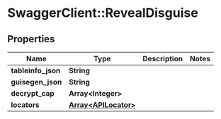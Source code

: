 # SwaggerClient::RevealDisguise

## Properties
Name | Type | Description | Notes
------------ | ------------- | ------------- | -------------
**tableinfo_json** | **String** |  | 
**guisegen_json** | **String** |  | 
**decrypt_cap** | **Array&lt;Integer&gt;** |  | 
**locators** | [**Array&lt;APILocator&gt;**](APILocator.md) |  | 

